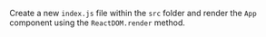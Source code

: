 Create a new `index.js` file within the `src` folder and render the `App` component using the `ReactDOM.render` method.
